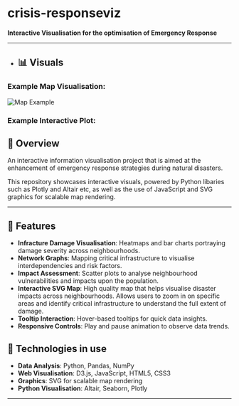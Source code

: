 # crisis-responseviz

**Interactive Visualisation for the optimisation of Emergency Response**


---
- ## 📊 **Visuals**
### Example Map Visualisation:
![Map Example](C:\Users\kwasi\OneDrive\Pictures\Screenshots)

### Example Interactive Plot:


## 📖 **Overview**

An interactive information visualisation project that is aimed at the enhancement of emergency response strategies during natural disasters. 

This repository showcases interactive visuals, powered by Python libaries such as Plotly and Altair etc, as well as the use of JavaScript and SVG graphics for scalable map rendering.

---

## 🎯 **Features**

- **Infracture Damage Visualisation**: Heatmaps and bar charts portraying damage severity across neighbourhoods.
- **Network Graphs**: Mapping critical infrastructure to visualise interdependencies and risk factors.
- **Impact Assessment**: Scatter plots to analyse neighbourhood vulnerabilities and impacts upon the population.
- **Interactive SVG Map**: High quality map that helps visualise disaster impacts across neighbourhoods. Allows users to zoom in on specific areas and identify critical infrastructure to understand the full extent of damage.
- **Tooltip Interaction**: Hover-based tooltips for quick data insights.
- **Responsive Controls**: Play and pause animation to observe data trends.


## 🚀 **Technologies in use**
- **Data Analysis**: Python, Pandas, NumPy
- **Web Visualisation**: D3.js, JavaScript, HTML5, CSS3
- **Graphics**: SVG for scalable map rendering
- **Python Visualisation**: Altair, Seaborn, Plotly





---
